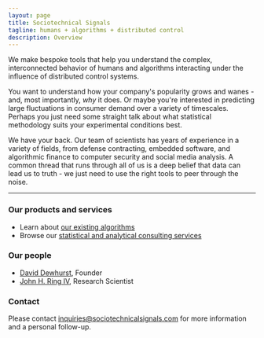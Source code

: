 ```yaml
---
layout: page
title: Sociotechnical Signals
tagline: humans + algorithms + distributed control
description: Overview 
---
```


We make bespoke tools that help you understand the complex, interconnected behavior of 
humans and algorithms interacting under the influence of distributed control systems.

You want to understand how your company's popularity grows and wanes - and, most importantly, *why* it does.
Or maybe you're interested in predicting large fluctuations in consumer demand over a variety of timescales. 
Perhaps you just need some straight talk about what statistical methodology suits your experimental conditions best.

We have your back. Our team of scientists has years of experience in a variety of fields, from defense contracting, embedded software, and algorithmic finance to computer security and social media analysis.
 A common thread that runs through all of us is a
deep belief that data can lead us to truth - we just need to use the right tools to peer through the noise.

---

### Our products and services

- Learn about [our existing algorithms](pages/algorithms.html)
- Browse our [statistical and analytical consulting services](pages/statistical_consulting.html)

### Our people

- [David Dewhurst](people/dewhurst.html), Founder
- [John H. Ring IV](people/ring.html), Research Scientist

### Contact

Please contact <inquiries@sociotechnicalsignals.com> for more information and a personal follow-up.
